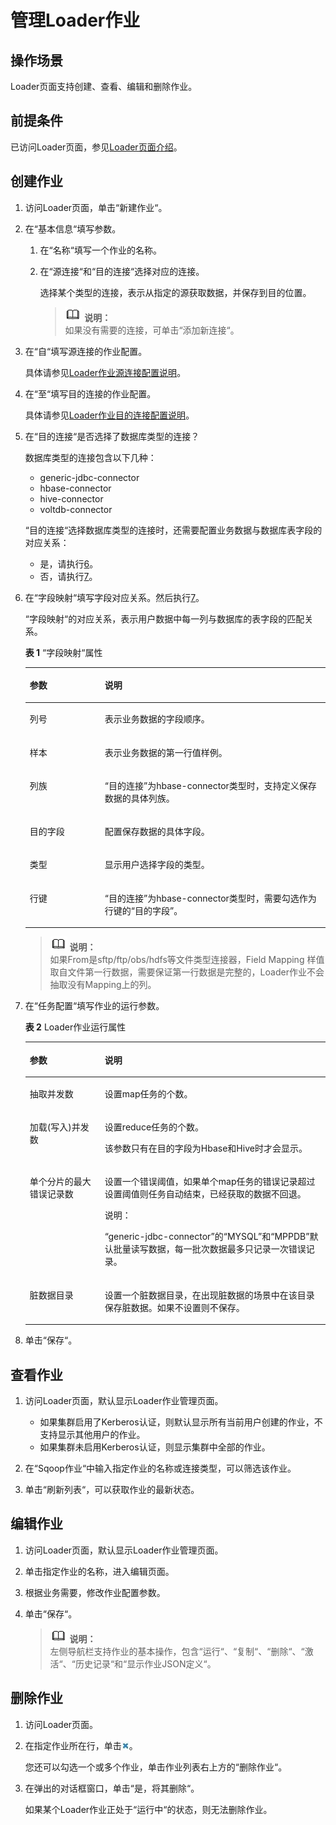 # 管理Loader作业<a name="ZH-CN_TOPIC_0173178049"></a>

## 操作场景<a name="s172f8b7840734cb2a186560103e0664f"></a>

Loader页面支持创建、查看、编辑和删除作业。

## 前提条件<a name="sd476a7a66f3d4b549ca9050c09ba2847"></a>

已访问Loader页面，参见[Loader页面介绍](Loader使用简介.md#s12f4baccf3914471bee631d0ca198278)。

## 创建作业<a name="s1e05ed1345b8456fab83e7e58779dc25"></a>

1.  访问Loader页面，单击“新建作业“。
2.  在“基本信息“填写参数。
    1.  在“名称“填写一个作业的名称。
    2.  在“源连接“和“目的连接“选择对应的连接。

        选择某个类型的连接，表示从指定的源获取数据，并保存到目的位置。

        >![](public_sys-resources/icon-note.gif) **说明：**   
        >如果没有需要的连接，可单击“添加新连接“。  


3.  在“自“填写源连接的作业配置。

    具体请参见[Loader作业源连接配置说明](Loader作业源连接配置说明.md)。

4.  在“至“填写目的连接的作业配置。

    具体请参见[Loader作业目的连接配置说明](Loader作业目的连接配置说明.md)。

5.  在“目的连接“是否选择了数据库类型的连接？

    数据库类型的连接包含以下几种：

    -   generic-jdbc-connector
    -   hbase-connector
    -   hive-connector
    -   voltdb-connector

    “目的连接“选择数据库类型的连接时，还需要配置业务数据与数据库表字段的对应关系：

    -   是，请执行[6](#l56f38eb013c549b2b70d8f3a750ea8c4)。
    -   否，请执行[7](#l8e55b33fad0b4b52b4919120d3ab7597)。

6.  <a name="l56f38eb013c549b2b70d8f3a750ea8c4"></a>在“字段映射“填写字段对应关系。然后执行[7](#l8e55b33fad0b4b52b4919120d3ab7597)。

    “字段映射“的对应关系，表示用户数据中每一列与数据库的表字段的匹配关系。

    **表 1** “字段映射“属性

    <a name="t8db35033881c4787a479889ab05f7d52"></a>
    <table><thead align="left"><tr id="r7fadf37f19d1434684d5996690c18916"><th class="cellrowborder" valign="top" width="25%" id="mcps1.2.3.1.1"><p id="a0908d93254424b949f4c2351fefe4ab3"><a name="a0908d93254424b949f4c2351fefe4ab3"></a><a name="a0908d93254424b949f4c2351fefe4ab3"></a><strong id="aa924acf71bf542e9ad63a9263b75291d"><a name="aa924acf71bf542e9ad63a9263b75291d"></a><a name="aa924acf71bf542e9ad63a9263b75291d"></a>参数</strong></p>
    </th>
    <th class="cellrowborder" valign="top" width="75%" id="mcps1.2.3.1.2"><p id="ae87ec43a3d804018ab7d8e3ad967803a"><a name="ae87ec43a3d804018ab7d8e3ad967803a"></a><a name="ae87ec43a3d804018ab7d8e3ad967803a"></a><strong id="a45fd4e220458425987ed07e7c3080878"><a name="a45fd4e220458425987ed07e7c3080878"></a><a name="a45fd4e220458425987ed07e7c3080878"></a>说明</strong></p>
    </th>
    </tr>
    </thead>
    <tbody><tr id="rd9c73ea756164827a3527093bed0dc6c"><td class="cellrowborder" valign="top" width="25%" headers="mcps1.2.3.1.1 "><p id="aa2a6c847ab9646d5a6eb73dc9d502b78"><a name="aa2a6c847ab9646d5a6eb73dc9d502b78"></a><a name="aa2a6c847ab9646d5a6eb73dc9d502b78"></a>列号</p>
    </td>
    <td class="cellrowborder" valign="top" width="75%" headers="mcps1.2.3.1.2 "><p id="accd775862e054e0582fd151cb638e651"><a name="accd775862e054e0582fd151cb638e651"></a><a name="accd775862e054e0582fd151cb638e651"></a>表示业务数据的字段顺序。</p>
    </td>
    </tr>
    <tr id="r8a984dc3dacc4bb5953dbb009e19f620"><td class="cellrowborder" valign="top" width="25%" headers="mcps1.2.3.1.1 "><p id="ade8da1510a3340258d4f24da301e5e28"><a name="ade8da1510a3340258d4f24da301e5e28"></a><a name="ade8da1510a3340258d4f24da301e5e28"></a>样本</p>
    </td>
    <td class="cellrowborder" valign="top" width="75%" headers="mcps1.2.3.1.2 "><p id="a3cb12030f2a14364a68e29cf159cec08"><a name="a3cb12030f2a14364a68e29cf159cec08"></a><a name="a3cb12030f2a14364a68e29cf159cec08"></a>表示业务数据的第一行值样例。</p>
    </td>
    </tr>
    <tr id="rb0678da8360f4015a5967eb5efa3db03"><td class="cellrowborder" valign="top" width="25%" headers="mcps1.2.3.1.1 "><p id="a4a72143b1cef4d6bb9622d751b45c604"><a name="a4a72143b1cef4d6bb9622d751b45c604"></a><a name="a4a72143b1cef4d6bb9622d751b45c604"></a>列族</p>
    </td>
    <td class="cellrowborder" valign="top" width="75%" headers="mcps1.2.3.1.2 "><p id="a5e550c50319247309ecc9295cf6f767c"><a name="a5e550c50319247309ecc9295cf6f767c"></a><a name="a5e550c50319247309ecc9295cf6f767c"></a><span class="parmname" id="p28f8c8717cb448de94f58e6a326691ab"><a name="p28f8c8717cb448de94f58e6a326691ab"></a><a name="p28f8c8717cb448de94f58e6a326691ab"></a>“目的连接”</span>为hbase-connector类型时，支持定义保存数据的具体列族。</p>
    </td>
    </tr>
    <tr id="r7d44d63e62eb4df9881491ee6fd2dbc4"><td class="cellrowborder" valign="top" width="25%" headers="mcps1.2.3.1.1 "><p id="a752d5a31338f4496bf7095955325b77c"><a name="a752d5a31338f4496bf7095955325b77c"></a><a name="a752d5a31338f4496bf7095955325b77c"></a>目的字段</p>
    </td>
    <td class="cellrowborder" valign="top" width="75%" headers="mcps1.2.3.1.2 "><p id="a1f4cd890f024498b92d9e8fd76560e42"><a name="a1f4cd890f024498b92d9e8fd76560e42"></a><a name="a1f4cd890f024498b92d9e8fd76560e42"></a>配置保存数据的具体字段。</p>
    </td>
    </tr>
    <tr id="r3e9efdcdfd354c6b861df89a664338bf"><td class="cellrowborder" valign="top" width="25%" headers="mcps1.2.3.1.1 "><p id="a7c19e90f39654d86b793ac8d2430fc0f"><a name="a7c19e90f39654d86b793ac8d2430fc0f"></a><a name="a7c19e90f39654d86b793ac8d2430fc0f"></a>类型</p>
    </td>
    <td class="cellrowborder" valign="top" width="75%" headers="mcps1.2.3.1.2 "><p id="a8e843ce3a0384fabba2672e3c730b18e"><a name="a8e843ce3a0384fabba2672e3c730b18e"></a><a name="a8e843ce3a0384fabba2672e3c730b18e"></a>显示用户选择字段的类型。</p>
    </td>
    </tr>
    <tr id="r4a97734d452944d2a446ac7300c091c5"><td class="cellrowborder" valign="top" width="25%" headers="mcps1.2.3.1.1 "><p id="a4b3b148df68141cd8b1a83002d9d7571"><a name="a4b3b148df68141cd8b1a83002d9d7571"></a><a name="a4b3b148df68141cd8b1a83002d9d7571"></a>行键</p>
    </td>
    <td class="cellrowborder" valign="top" width="75%" headers="mcps1.2.3.1.2 "><p id="a42f04220b0774e72ae89aa4ed50a011e"><a name="a42f04220b0774e72ae89aa4ed50a011e"></a><a name="a42f04220b0774e72ae89aa4ed50a011e"></a><span class="parmname" id="p3e2b3f4369ce4f5285d98854b415bb48"><a name="p3e2b3f4369ce4f5285d98854b415bb48"></a><a name="p3e2b3f4369ce4f5285d98854b415bb48"></a>“目的连接”</span>为hbase-connector类型时，需要勾选作为行键的<span class="parmname" id="p23f4d75233124fdfae35040688ce15a8"><a name="p23f4d75233124fdfae35040688ce15a8"></a><a name="p23f4d75233124fdfae35040688ce15a8"></a>“目的字段”</span>。</p>
    </td>
    </tr>
    </tbody>
    </table>

    >![](public_sys-resources/icon-note.gif) **说明：**   
    >如果From是sftp/ftp/obs/hdfs等文件类型连接器，Field Mapping 样值取自文件第一行数据，需要保证第一行数据是完整的，Loader作业不会抽取没有Mapping上的列。  

7.  <a name="l8e55b33fad0b4b52b4919120d3ab7597"></a>在“任务配置“填写作业的运行参数。

    **表 2**  Loader作业运行属性

    <a name="t0fc7f46bfc1e45c6a9ec15a2e0907c24"></a>
    <table><thead align="left"><tr id="r7c49faa79b48493a90977ee596e882bd"><th class="cellrowborder" valign="top" width="25%" id="mcps1.2.3.1.1"><p id="a9f1a428c7a9b432398732eee31f87692"><a name="a9f1a428c7a9b432398732eee31f87692"></a><a name="a9f1a428c7a9b432398732eee31f87692"></a><strong id="a069e95d20ba44521adb5e8f409ca38ff"><a name="a069e95d20ba44521adb5e8f409ca38ff"></a><a name="a069e95d20ba44521adb5e8f409ca38ff"></a>参数</strong></p>
    </th>
    <th class="cellrowborder" valign="top" width="75%" id="mcps1.2.3.1.2"><p id="a8d407e82957a4fb889207f43bfbd19f4"><a name="a8d407e82957a4fb889207f43bfbd19f4"></a><a name="a8d407e82957a4fb889207f43bfbd19f4"></a><strong id="a644917f1a9c84d6383671c0d69bc4096"><a name="a644917f1a9c84d6383671c0d69bc4096"></a><a name="a644917f1a9c84d6383671c0d69bc4096"></a>说明</strong></p>
    </th>
    </tr>
    </thead>
    <tbody><tr id="r94d0a93bc93d49deb1dfb83600f6aec3"><td class="cellrowborder" valign="top" width="25%" headers="mcps1.2.3.1.1 "><p id="ae906b888e1c94499b04715dee7bec621"><a name="ae906b888e1c94499b04715dee7bec621"></a><a name="ae906b888e1c94499b04715dee7bec621"></a>抽取并发数</p>
    </td>
    <td class="cellrowborder" valign="top" width="75%" headers="mcps1.2.3.1.2 "><p id="a3df14bc0588d4da496d4f2123641c2e1"><a name="a3df14bc0588d4da496d4f2123641c2e1"></a><a name="a3df14bc0588d4da496d4f2123641c2e1"></a>设置map任务的个数。</p>
    </td>
    </tr>
    <tr id="r9def9f914f9f423fbf3a7606f56f7cce"><td class="cellrowborder" valign="top" width="25%" headers="mcps1.2.3.1.1 "><p id="a685bd07b98584b28aaad79a89134c512"><a name="a685bd07b98584b28aaad79a89134c512"></a><a name="a685bd07b98584b28aaad79a89134c512"></a>加载(写入)并发数</p>
    </td>
    <td class="cellrowborder" valign="top" width="75%" headers="mcps1.2.3.1.2 "><p id="a457a3a1a365e4f02bcfdc4f5d7c11752"><a name="a457a3a1a365e4f02bcfdc4f5d7c11752"></a><a name="a457a3a1a365e4f02bcfdc4f5d7c11752"></a>设置reduce任务的个数。</p>
    <p id="a4b34f7012ed147c0be7d3776aaa99bf0"><a name="a4b34f7012ed147c0be7d3776aaa99bf0"></a><a name="a4b34f7012ed147c0be7d3776aaa99bf0"></a>该参数只有在目的字段为Hbase和Hive时才会显示。</p>
    </td>
    </tr>
    <tr id="rf000788d16f84f92a7524c7e6cff5d78"><td class="cellrowborder" valign="top" width="25%" headers="mcps1.2.3.1.1 "><p id="a03589028c19d4130b74d813df6eb65dc"><a name="a03589028c19d4130b74d813df6eb65dc"></a><a name="a03589028c19d4130b74d813df6eb65dc"></a>单个分片的最大错误记录数</p>
    </td>
    <td class="cellrowborder" valign="top" width="75%" headers="mcps1.2.3.1.2 "><p id="a618938189e934288bd632e3676737d5c"><a name="a618938189e934288bd632e3676737d5c"></a><a name="a618938189e934288bd632e3676737d5c"></a>设置一个错误阈值，如果单个map任务的错误记录超过设置阈值则任务自动结束，已经获取的数据不回退。</p>
    <div class="note" id="n07eb2914d4c046fcbcb93e4078142074"><a name="n07eb2914d4c046fcbcb93e4078142074"></a><a name="n07eb2914d4c046fcbcb93e4078142074"></a><span class="notetitle"> 说明： </span><div class="notebody"><p id="a511a2f0502ec4b63b3662653804c5bfa"><a name="a511a2f0502ec4b63b3662653804c5bfa"></a><a name="a511a2f0502ec4b63b3662653804c5bfa"></a><span class="parmname" id="p27dfc99c386b4ac585959e57f793e77c"><a name="p27dfc99c386b4ac585959e57f793e77c"></a><a name="p27dfc99c386b4ac585959e57f793e77c"></a>“generic-jdbc-connector”</span>的<span class="parmname" id="pcc9ff6a9ffd54760986c361ab53daf8b"><a name="pcc9ff6a9ffd54760986c361ab53daf8b"></a><a name="pcc9ff6a9ffd54760986c361ab53daf8b"></a>“MYSQL”</span>和<span class="parmname" id="p5092f66f9d17494aa2f109b3ba75de92"><a name="p5092f66f9d17494aa2f109b3ba75de92"></a><a name="p5092f66f9d17494aa2f109b3ba75de92"></a>“MPPDB”</span>默认批量读写数据，每一批次数据最多只记录一次错误记录。</p>
    </div></div>
    </td>
    </tr>
    <tr id="rcd5d2490f121446dbead7b732d0d3bee"><td class="cellrowborder" valign="top" width="25%" headers="mcps1.2.3.1.1 "><p id="a959d13ef9b0d4b9488bdf1cbba7f6e8c"><a name="a959d13ef9b0d4b9488bdf1cbba7f6e8c"></a><a name="a959d13ef9b0d4b9488bdf1cbba7f6e8c"></a>脏数据目录</p>
    </td>
    <td class="cellrowborder" valign="top" width="75%" headers="mcps1.2.3.1.2 "><p id="a02a97de10a474db283417da620846d23"><a name="a02a97de10a474db283417da620846d23"></a><a name="a02a97de10a474db283417da620846d23"></a>设置一个脏数据目录，在出现脏数据的场景中在该目录保存脏数据。如果不设置则不保存。</p>
    </td>
    </tr>
    </tbody>
    </table>

8.  单击“保存“。

## 查看作业<a name="s4e88c9c393144afa8d8bad5fa142cf0b"></a>

1.  访问Loader页面，默认显示Loader作业管理页面。
    -   如果集群启用了Kerberos认证，则默认显示所有当前用户创建的作业，不支持显示其他用户的作业。
    -   如果集群未启用Kerberos认证，则显示集群中全部的作业。

2.  在“Sqoop作业“中输入指定作业的名称或连接类型，可以筛选该作业。
3.  单击“刷新列表“，可以获取作业的最新状态。

## 编辑作业<a name="s130d0dc7d09c4c21a253aba69cc208d4"></a>

1.  访问Loader页面，默认显示Loader作业管理页面。
2.  单击指定作业的名称，进入编辑页面。
3.  根据业务需要，修改作业配置参数。
4.  单击“保存“。

    >![](public_sys-resources/icon-note.gif) **说明：**   
    >左侧导航栏支持作业的基本操作，包含“运行“、“复制“、“删除“、“激活“、“历史记录“和“显示作业JSON定义“。  


## 删除作业<a name="s2f01c8435f564248a0f16df2eb14ca8a"></a>

1.  访问Loader页面。
2.  在指定作业所在行，单击![](figures/icon_mrs_deleteloaderjob.jpg)。

    您还可以勾选一个或多个作业，单击作业列表右上方的“删除作业“。

3.  在弹出的对话框窗口，单击“是，将其删除“。

    如果某个Loader作业正处于“运行中“的状态，则无法删除作业。


